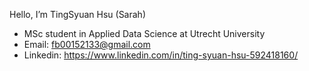 Hello, I’m TingSyuan Hsu (Sarah)
- MSc student in Applied Data Science at Utrecht University
- Email: fb00152133@gmail.com
- Linkedin: https://www.linkedin.com/in/ting-syuan-hsu-592418160/

<!---
Saraheyooo/Saraheyooo is a ✨ special ✨ repository because its `README.md` (this file) appears on your GitHub profile.
You can click the Preview link to take a look at your changes.
--->
